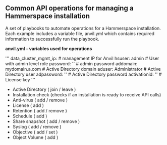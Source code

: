 ## Common API operations for managing a Hammerspace installation

A set of playbooks to automate operations for a Hammerspace installation.
Each example includes a variable file, anvil.yml which contains required
information to successfully run the playbook.

**anvil.yml - variables used for operations**

'''
data_cluster_mgmt_ip: <ANVIL MGMT IP>   # management IP for Anvil
hsuser: admin # User with admin level role
password: ''  # admin password
addomain: mydomain.a.com   # Active Directory domain
aduser: Administrator      # Active Directory user
adpassword: ''  # Active Directory password
activationid: ''  # License key
'''

- Active Directory ( join / leave )
- Installation check (checks if an installation is ready to receive API calls)
- Anti-virus ( add / remove )
- License ( add )
- Retention ( add / remove )
- Schedule ( add )
- Share snapshot ( add / remove )
- Syslog ( add / remove )
- Objective ( add / set )
- Object Volume ( add )

